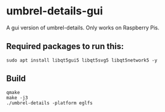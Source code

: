 # umbrel-details-gui

A gui version of umbrel-details. Only works on Raspberry Pis.

## Required packages to run this:

```
sudo apt install libqt5gui5 libqt5svg5 libqt5network5 -y
```

## Build

```
qmake
make -j3
./umbrel-details -platform eglfs
```
